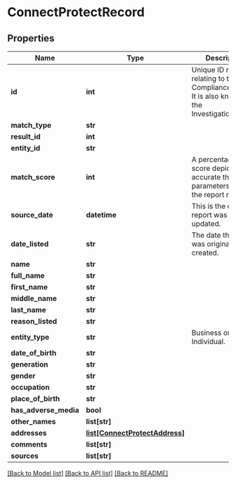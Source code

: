 # ConnectProtectRecord

## Properties
Name | Type | Description | Notes
------------ | ------------- | ------------- | -------------
**id** | **int** |  Unique ID number relating to the World Compliance report. It is also known as the InvestigationRecord. | [optional] 
**match_type** | **str** |  | [optional] 
**result_id** | **int** |  | [optional] 
**entity_id** | **str** |  | [optional] 
**match_score** | **int** | A percentage based score depicting how accurate the search parameters relate to the report name. | [optional] 
**source_date** | **datetime** | This is the date the report was last updated. | [optional] 
**date_listed** | **str** | T​he date the report was originally created. | [optional] 
**name** | **str** |  | [optional] 
**full_name** | **str** |  | [optional] 
**first_name** | **str** |  | [optional] 
**middle_name** | **str** |  | [optional] 
**last_name** | **str** |  | [optional] 
**reason_listed** | **str** |  | [optional] 
**entity_type** | **str** | Business or Individual. | [optional] 
**date_of_birth** | **str** |  | [optional] 
**generation** | **str** |  | [optional] 
**gender** | **str** |  | [optional] 
**occupation** | **str** |  | [optional] 
**place_of_birth** | **str** |  | [optional] 
**has_adverse_media** | **bool** |  | [optional] 
**other_names** | **list[str]** |  | [optional] 
**addresses** | [**list[ConnectProtectAddress]**](ConnectProtectAddress.md) |  | [optional] 
**comments** | **list[str]** |  | [optional] 
**sources** | **list[str]** |  | [optional] 

[[Back to Model list]](../README.md#documentation-for-models) [[Back to API list]](../README.md#documentation-for-api-endpoints) [[Back to README]](../README.md)

